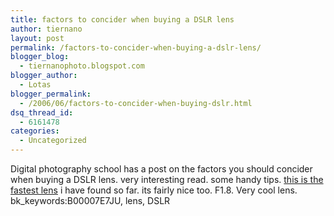 ```yaml
---
title: factors to concider when buying a DSLR lens
author: tiernano
layout: post
permalink: /factors-to-concider-when-buying-a-dslr-lens/
blogger_blog:
  - tiernanophoto.blogspot.com
blogger_author:
  - Lotas
blogger_permalink:
  - /2006/06/factors-to-concider-when-buying-dslr.html
dsq_thread_id:
  - 6161478
categories:
  - Uncategorized
---
```

Digital photography school has a post on the factors you should concider when buying a DSLR lens. very interesting read. some handy tips. [this is the fastest lens][1] i have found so far. its fairly nice too. F1.8. Very cool lens.  
bk_keywords:B00007E7JU, lens, DSLR

 [1]: http://www.amazon.com/exec/obidos/ASIN/B00007E7JU/ref=nosim/lotassmartmann00/